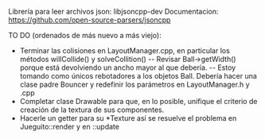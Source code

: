 Librería para leer archivos json: libjsoncpp-dev
Documentacion: https://github.com/open-source-parsers/jsoncpp


TO DO (ordenados de más nuevo a más viejo):
- Terminar las colisiones en LayoutManager.cpp, en particular los métodos willCollide() y solveCollition()
-- Revisar  Ball->getWidth() porque está devolviendo un ancho mayor al que debería.
-- Estoy tomando como únicos rebotadores a los objetos Ball. Debería hacer una clase padre Bouncer y redefinir los parámetros en LayoutManager.h y .cpp
- Completar clase Drawable para que, en lo posible, unifique el criterio de creación de la textura de sus componentes.
- Hacerle un getter para su *Texture así se resuelve el problema en Jueguito::render y en ::update

